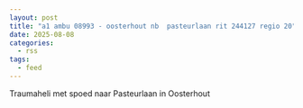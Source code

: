 ```yaml
---
layout: post
title: "a1 ambu 08993 - oosterhout nb  pasteurlaan rit 244127 regio 20"
date: 2025-08-08
categories: 
  - rss
tags: 
  - feed
---
```


Traumaheli met spoed naar Pasteurlaan in Oosterhout
